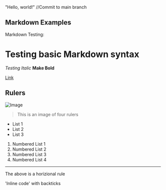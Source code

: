 "Hello, world!"
//Commit to main branch

## Markdown Examples

Markdown Testing:

# Testing basic Markdown syntax
*Testing Italic*
**Make Bold**

[Link](https://jjsyucsd.github.io/cse15l-lab-reports/index.html)

## Rulers
![Image](https://ucsd-cse15l-s24.github.io/images/rulers.png) 

> This is an image of four rulers

* List 1
* List 2
* List 3

1) Numbered List 1
2) Numbered List 2
3) Numbered List 3
4) Numbered List 4

---
The above is a horizional rule

'Inline code' with backticks




